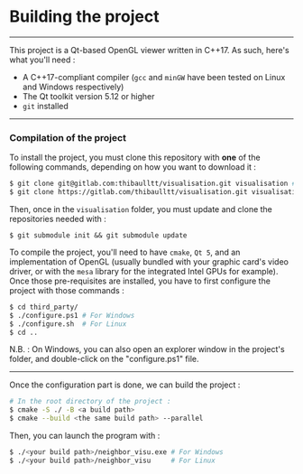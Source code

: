 # Building the project

----

This project is a Qt-based OpenGL viewer written in C++17. As such, here's what you'll need :

- A C++17-compliant compiler (`gcc` and `minGW` have been tested on Linux and Windows respectively)
- The Qt toolkit version 5.12 or higher
- `git` installed

----

### Compilation of the project

To install the project, you must clone this repository with __one__ of the following commands, depending on how you want to download it :

```sh
$ git clone git@gitlab.com:thibaulltt/visualisation.git visualisation # To clone via SSH
$ git clone https://gitlab.com/thibaulltt/visualisation.git visualisation # To clone via HTTPS
```

Then, once in the `visualisation` folder, you must update and clone the repositories needed with :

```
$ git submodule init && git submodule update
```

To compile the project, you'll need to have `cmake`, `Qt 5`, and an implementation of OpenGL (usually bundled with your graphic card's video driver, or with the `mesa` library for the integrated Intel GPUs for example). Once those pre-requisites are installed, you have to first configure the project with those commands :

```sh
$ cd third_party/
$ ./configure.ps1 # For Windows
$ ./configure.sh  # For Linux
$ cd ..
```

N.B. : On Windows, you can also open an explorer window in the project's folder, and double-click on the "configure.ps1" file.

---

Once the configuration part is done, we can build the project :

```sh
# In the root directory of the project :
$ cmake -S ./ -B <a build path>
$ cmake --build <the same build path> --parallel
```

Then, you can launch the program with :

```sh
$ ./<your build path>/neighbor_visu.exe # For Windows
$ ./<your build path>/neighbor_visu     # For Linux
```

